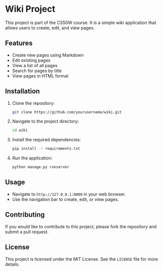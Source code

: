 # Wiki Project

This project is part of the CS50W course. It is a simple wiki application that allows users to create, edit, and view pages.

## Features

- Create new pages using Markdown
- Edit existing pages
- View a list of all pages
- Search for pages by title
- View pages in HTML format

## Installation

1. Clone the repository:
    ```bash
    git clone https://github.com/yourusername/wiki.git
    ```
2. Navigate to the project directory:
    ```bash
    cd wiki
    ```
3. Install the required dependencies:
    ```bash
    pip install -r requirements.txt
    ```
4. Run the application:
    ```bash
    python manage.py runserver
    ```

## Usage

- Navigate to `http://127.0.0.1:8000` in your web browser.
- Use the navigation bar to create, edit, or view pages.

## Contributing

If you would like to contribute to this project, please fork the repository and submit a pull request.

## License

This project is licensed under the MIT License. See the `LICENSE` file for more details.